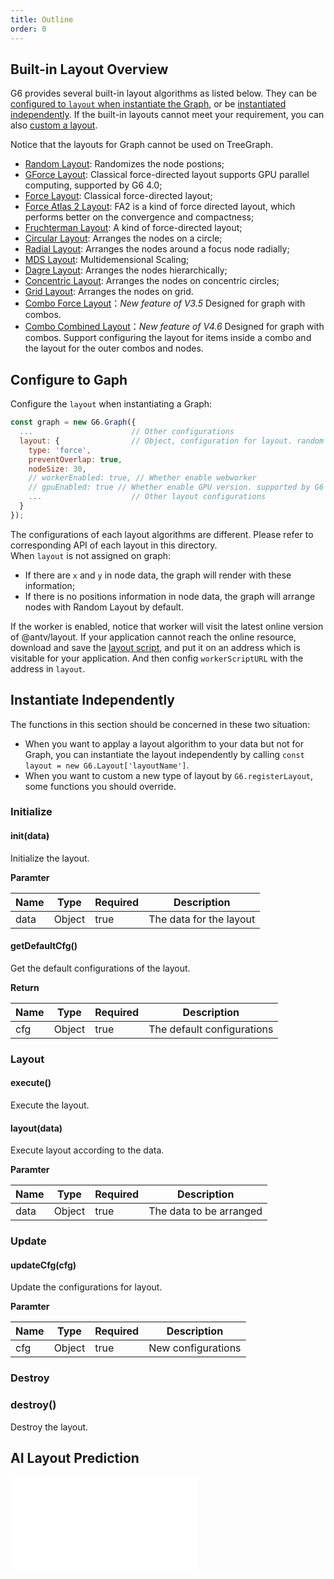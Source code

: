 ```yaml
---
title: Outline
order: 0
---
```


## Built-in Layout Overview

G6 provides several built-in layout algorithms as listed below. They can be [configured to `layout` when instantiate the Graph](#configure-to-gaph), or be [instantiated independently](#instantiate-independently). If the built-in layouts cannot meet your requirement, you can also [custom a layout](/en/docs/api/register-layout).

Notice that the layouts for Graph cannot be used on TreeGraph.

- [Random Layout](/en/docs/api/graph-layout/random): Randomizes the node postions;
- [GForce Layout](/en/docs/api/graph-layout/gforce): Classical force-directed layout supports GPU parallel computing, supported by G6 4.0;
- [Force Layout](/en/docs/api/graph-layout/force): Classical force-directed layout;
- [Force Atlas 2 Layout](/en/docs/api/graph-layout/force-atlas2): FA2 is a kind of force directed layout, which performs better on the convergence and compactness;
- [Fruchterman Layout](/en/docs/api/graph-layout/fruchterman): A kind of force-directed layout;
- [Circular Layout](/en/docs/api/graph-layout/circular): Arranges the nodes on a circle;
- [Radial Layout](/en/docs/api/graph-layout/radial): Arranges the nodes around a focus node radially;
- [MDS Layout](/en/docs/api/graph-layout/mds): Multidemensional Scaling;
- [Dagre Layout](/en/docs/api/graph-layout/dagre): Arranges the nodes hierarchically;
- [Concentric Layout](/en/docs/api/graph-layout/concentric): Arranges the nodes on concentric circles;
- [Grid Layout](/en/docs/api/graph-layout/grid): Arranges the nodes on grid.
- [Combo Force Layout](/en/docs/api/graph-layout/combo-force)：_New feature of V3.5_ Designed for graph with combos.
- [Combo Combined Layout](/en/docs/api/graph-layout/combo-combined)：_New feature of V4.6_ Designed for graph with combos. Support configuring the layout for items inside a combo and the layout for the outer combos and nodes.

## Configure to Gaph

Configure the `layout` when instantiating a Graph:

```javascript
const graph = new G6.Graph({
  ...                      // Other configurations
  layout: {                // Object, configuration for layout. random by default
    type: 'force',
    preventOverlap: true,
    nodeSize: 30,
    // workerEnabled: true, // Whether enable webworker
    // gpuEnabled: true // Whether enable GPU version. supported by G6 4.0, and only support gForce and fruchterman layout. If the machine or browser does not support GPU computing, it will be degraded to CPU computing automatically. 
    ...                    // Other layout configurations
  }
});
```

The configurations of each layout algorithms are different. Please refer to corresponding API of each layout in this directory. <br />When `layout` is not assigned on graph:

- If there are `x` and `y` in node data, the graph will render with these information;
- If there is no positions information in node data, the graph will arrange nodes with Random Layout by default.

If the worker is enabled, notice that worker will visit the latest online version of @antv/layout. If your application cannot reach the online resource, download and save the [layout script](https://unpkg.com/@antv/layout@0.3.22/dist/layout.min.js), and put it on an address which is visitable for your application. And then config `workerScriptURL` with the address in `layout`.


## Instantiate Independently

The functions in this section should be concerned in these two situation:

- When you want to applay a layout algorithm to your data but not for Graph, you can instantiate the layout independently by calling `const layout = new G6.Layout['layoutName']`.
- When you want to custom a new type of layout by `G6.registerLayout`, some functions you should override.

### Initialize

#### init(data)

Initialize the layout.

**Paramter**

| Name | Type   | Required | Description             |
| ---- | ------ | -------- | ----------------------- |
| data | Object | true     | The data for the layout |

#### getDefaultCfg()

Get the default configurations of the layout.

**Return**

| Name | Type   | Required | Description                |
| ---- | ------ | -------- | -------------------------- |
| cfg  | Object | true     | The default configurations |

### Layout

#### execute()

Execute the layout.

#### layout(data)

Execute layout according to the data.

**Paramter**

| Name | Type   | Required | Description             |
| ---- | ------ | -------- | ----------------------- |
| data | Object | true     | The data to be arranged |

### Update

#### updateCfg(cfg)

Update the configurations for layout.

**Paramter**

| Name | Type   | Required | Description        |
| ---- | ------ | -------- | ------------------ |
| cfg  | Object | true     | New configurations |

### Destroy

### destroy()

Destroy the layout.

## AI Layout Prediction

<embed src="@/docs/manual/middle/layout/ai-layout.en.md"></embed>
